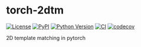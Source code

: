 # torch-2dtm

[![License](https://img.shields.io/pypi/l/torch-2dtm.svg?color=green)](https://github.com/jdickerson95/torch-2dtm/raw/main/LICENSE)
[![PyPI](https://img.shields.io/pypi/v/torch-2dtm.svg?color=green)](https://pypi.org/project/torch-2dtm)
[![Python Version](https://img.shields.io/pypi/pyversions/torch-2dtm.svg?color=green)](https://python.org)
[![CI](https://github.com/jdickerson95/torch-2dtm/actions/workflows/ci.yml/badge.svg)](https://github.com/jdickerson95/torch-2dtm/actions/workflows/ci.yml)
[![codecov](https://codecov.io/gh/jdickerson95/torch-2dtm/branch/main/graph/badge.svg)](https://codecov.io/gh/jdickerson95/torch-2dtm)

2D template matching in pytorch
